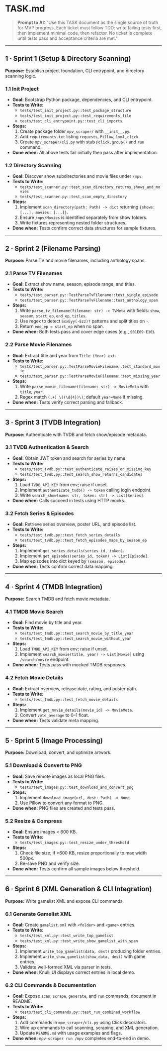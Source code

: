# TASK.md

> **Prompt to AI:** "Use this TASK document as the single source of truth for MVP progress. Each ticket must follow TDD: write failing tests first, then implement minimal code, then refactor. No ticket is complete until tests pass and acceptance criteria are met."

---

## 1 · Sprint 1 (Setup & Directory Scanning)  
**Purpose:** Establish project foundation, CLI entrypoint, and directory scanning logic.

### 1.1 Init Project  
* **Goal:** Bootstrap Python package, dependencies, and CLI entrypoint.  
* **Tests to Write:**  
  - `tests/test_init_project.py::test_package_structure`  
  - `tests/test_init_project.py::test_requirements_file`  
  - `tests/test_cli_entrypoint.py::test_cli_imports`  
* **Steps:**  
  1. Create package folder `mpv_scraper/` with `__init__.py`.  
  2. Add `requirements.txt` listing `requests`, `Pillow`, `lxml`, `click`.  
  3. Create `mpv_scraper/cli.py` with stub `@click.group()` and `run` command.  
* **Done when:** All above tests fail initially then pass after implementation.

### 1.2 Directory Scanning  
* **Goal:** Discover show subdirectories and movie files under `/mpv`.  
* **Tests to Write:**  
  - `tests/test_scanner.py::test_scan_directory_returns_shows_and_movies`  
  - `tests/test_scanner.py::test_scan_empty_directory`  
* **Steps:**  
  1. Implement `scan_directory(path: Path) -> dict` returning `{shows: [...], movies: [...]}`.  
  2. Ensure `/mpv/Movies` is identified separately from show folders.  
  3. Write fixtures representing nested folder structures.  
* **Done when:** Tests confirm correct data structures for sample fixtures.

---

## 2 · Sprint 2 (Filename Parsing)  
**Purpose:** Parse TV and movie filenames, including anthology spans.

### 2.1 Parse TV Filenames  
* **Goal:** Extract show name, season, episode range, and titles.  
* **Tests to Write:**  
  - `tests/test_parser.py::TestParseTvFilename::test_single_episode`  
  - `tests/test_parser.py::TestParseTvFilename::test_anthology_span`  
* **Steps:**  
  1. Write `parse_tv_filename(filename: str) -> TVMeta` with fields: `show`, `season`, `start_ep`, `end_ep`, `titles`.  
  2. Use regex to detect `SxxEyy(-Ezz)?` patterns and split titles on ` - `.  
  3. Return `end_ep = start_ep` when no span.  
* **Done when:** Both tests pass and cover edge cases (e.g., `S01E09-E10`).

### 2.2 Parse Movie Filenames  
* **Goal:** Extract title and year from `Title (Year).ext`.  
* **Tests to Write:**  
  - `tests/test_parser.py::TestParseMovieFilename::test_standard_movie`  
  - `tests/test_parser.py::TestParseMovieFilename::test_missing_year`  
* **Steps:**  
  1. Write `parse_movie_filename(filename: str) -> MovieMeta` with `title`, `year`.  
  2. Regex match `(.+) \((\d{4})\)`; default `year=None` if missing.  
* **Done when:** Tests verify correct parsing and fallback.

---

## 3 · Sprint 3 (TVDB Integration)  
**Purpose:** Authenticate with TVDB and fetch show/episode metadata.

### 3.1 TVDB Authentication & Search  
* **Goal:** Obtain JWT token and search for series by name.  
* **Tests to Write:**  
  - `tests/test_tvdb.py::test_authenticate_raises_on_missing_key`  
  - `tests/test_tvdb.py::test_search_show_returns_candidates`  
* **Steps:**  
  1. Load `TVDB_API_KEY` from env; raise if unset.  
  2. Implement `authenticate_tvdb() -> token` calling login endpoint.  
  3. Write `search_show(name: str, token: str) -> List[Series]`.  
* **Done when:** Calls succeed in tests using HTTP mocks.

### 3.2 Fetch Series & Episodes  
* **Goal:** Retrieve series overview, poster URL, and episode list.  
* **Tests to Write:**  
  - `tests/test_tvdb.py::test_fetch_series_details`  
  - `tests/test_tvdb.py::test_fetch_episodes_maps_by_season_ep`  
* **Steps:**  
  1. Implement `get_series_details(series_id, token)`.  
  2. Implement `get_episodes(series_id, token) -> List[Episode]`.  
  3. Map episodes into dict keyed by `(season, episode)`.  
* **Done when:** Tests confirm correct data mapping.

---

## 4 · Sprint 4 (TMDB Integration)  
**Purpose:** Search TMDB and fetch movie metadata.

### 4.1 TMDB Movie Search  
* **Goal:** Find movie by title and year.  
* **Tests to Write:**  
  - `tests/test_tmdb.py::test_search_movie_by_title_year`  
  - `tests/test_tmdb.py::test_search_movie_without_year`  
* **Steps:**  
  1. Load `TMDB_API_KEY` from env; raise if unset.  
  2. Implement `search_movie(title, year) -> List[Movie]` using `/search/movie` endpoint.  
* **Done when:** Tests pass with mocked TMDB responses.

### 4.2 Fetch Movie Details  
* **Goal:** Extract overview, release date, rating, and poster path.  
* **Tests to Write:**  
  - `tests/test_tmdb.py::test_fetch_movie_details`  
* **Steps:**  
  1. Implement `get_movie_details(movie_id) -> MovieMeta`.  
  2. Convert `vote_average` to 0–1 float.  
* **Done when:** Tests validate meta mapping.

---

## 5 · Sprint 5 (Image Processing)  
**Purpose:** Download, convert, and optimize artwork.

### 5.1 Download & Convert to PNG  
* **Goal:** Save remote images as local PNG files.  
* **Tests to Write:**  
  - `tests/test_images.py::test_download_and_convert_png`  
* **Steps:**  
  1. Implement `download_image(url, dest: Path) -> None`.  
  2. Use Pillow to convert any format to PNG.  
* **Done when:** PNG files are created and tests pass.

### 5.2 Resize & Compress  
* **Goal:** Ensure images < 600 KB.  
* **Tests to Write:**  
  - `tests/test_images.py::test_resize_under_threshold`  
* **Steps:**  
  1. Check file size; if >600 KB, resize proportionally to max width 500px.  
  2. Re-save PNG and verify size.  
* **Done when:** Tests confirm all sample images below threshold.

---

## 6 · Sprint 6 (XML Generation & CLI Integration)  
**Purpose:** Write gamelist XML and expose CLI commands.

### 6.1 Generate Gamelist XML  
* **Goal:** Create `gamelist.xml` with `<folder>` and `<game>` entries.  
* **Tests to Write:**  
  - `tests/test_xml.py::test_write_top_gamelist`  
  - `tests/test_xml.py::test_write_show_gamelist_with_span`  
* **Steps:**  
  1. Implement `write_top_gamelist(data, dest)` producing folder entries.  
  2. Implement `write_show_gamelist(show_data, dest)` with game entries.  
  3. Validate well-formed XML via parser in tests.  
* **Done when:** Knulli UI displays correct entries in local demo.

### 6.2 CLI Commands & Documentation  
* **Goal:** Expose `scan`, `scrape`, `generate`, and `run` commands; document in README.  
* **Tests to Write:**  
  - `tests/test_cli_commands.py::test_run_combined_workflow`  
* **Steps:**  
  1. Add commands in `mpv_scraper/cli.py` using Click decorators.  
  2. Wire up commands to call scanning, scraping, and XML generation.  
  3. Update `README.md` with usage examples and flags.  
* **Done when:** `mpv-scraper run /mpv` completes end-to-end in demo.

---
